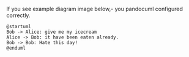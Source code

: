 If you see example diagram image below,- you pandocuml configured correctly.

```
@startuml
Bob -> Alice: give me my icecream
Alice -> Bob: it have been eaten already.
Bob -> Bob: Hate this day!
@enduml
```